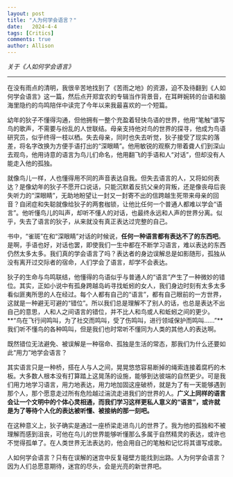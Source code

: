 ```yaml
---
layout: post
title: "人为何学会语言？"
date:   2024-4-4
tags: [Critics]
comments: true
author: Allison
---
```


*关于《人如何学会语言》*

---

在没有雨点的清明，我很辛苦地找到了《苦雨之地》的资源，迫不及待翻到《人如何学会语言》这一篇，然后点开郑宜农的专辑当作背景音，在耳畔婉转的台语和脑海里隐约的鸟鸣陪伴中读完了今年以来我最喜欢的一个短篇。

​幼年的狄子不懂得沟通，但他拥有一整个充盈着轻快鸟语的世界，他用“笔触”谱写鸟的歌声，不需要与纷乱的人世联结。母亲支持他对鸟的世界的探寻，他成为鸟语研究员，似乎终得一枝以栖。失去母亲，同时也失去听觉，狄子接受了现实的落差，将名字改换为方便手语打出的“深眼睛”。他用敏锐的观察力带着聋人们到深山去观鸟，他用诗意的语言为鸟儿们命名，他用翻飞的手语和人“对话”，但却没有人能走入他的孤独。

​就像鸟儿一样，人也懂得用不同的声音表达自我。但失去语言的人，又将如何表达？是像幼年的狄子不愿开口说话，只能沉默着反抗父亲的背叛，还是像丧母后丧失听力的“深眼睛”，无助地盼望让一封又一封寄不出的信跨越生死带来母亲的回音？自闭症和失聪就像给狄子的两套枷锁，让他比任何一个普通人都难以学会“语言”。他听懂鸟儿的叫声，却听不懂人的对话，也最终永远和人声的世界分离。似乎，失去了语言的狄子，从来就没有真正表达过完整的自己。

书中，“雀斑”在和“深眼睛”对话的时候说，**任何一种语言都有表达不了的东西吧**。是啊，手语也好，对话也罢，即使我们一生中都在不断学习语言，难以表达的东西仍然太多太多。我们真的学会语言了吗？表达者的身边误解总是如影随形，孤独从没有离开过交际者的宿命，人们学会了语言，却学不会表达。

狄子的生命与鸟鸣联结，他懂得的鸟语似乎与普通人的“语言”产生了一种微妙的错位。其实，正如小说中有孤身跨越岛屿寻找蚯蚓的女人，我们身边时刻有太多太多看似匪夷所思的人在经过。每个人都有自己的“语言”，都有自己眼前的一方世界，这就是一种避无可避的“错位”。所以我们总是理解不了别人的话，也总是表达不出自己的意思，人和人之间语言的错位，并不比人和鸟或人和蚯蚓之间的更少。**“鸟在飞行间鸣叫，为了社交而鸣叫，受了伤鸣叫，进行领域保护而鸣叫……”**我们听不懂鸟的各种鸣叫，但是我们也时常听不懂同为人类的其他人的表达啊。

既然错位无法避免、被误解是一种宿命、孤独是生活的常态，那我们为什么还要如此“用力”地学会语言？

其实语言只是一种桥，搭在人与人之间，晃晃悠悠容易断掉的绳索连接着腐朽的木板。大多数人根本没有打算踏上这晃荡的设施，能够到达彼端的自然更少。可是我们用力地学习语言，用力地表达，用力地加固这座破桥，就是为了有一天能够遇到那个人，那个愿意走过所有危险越过湍流走进我们的世界的人。**广义上同样的语言会让一个文明中的个体心灵相通，而我们学习这样更私人意义的“语言”，或许就是为了等待个人化的表达被听懂、被接纳的那一刻吧。**

在这种意义上，狄子确实是通过一座桥梁走进鸟儿的世界了。我为他的孤独和不被理解而感到沮丧，可他在鸟儿的世界能够听懂那么多属于自然精灵的表达，或许也不觉得孤单了。在人类世界无法表达的，他会用自己的笔触和记忆将其谱写成歌。

人如何学会语言？只有在误解的迷宫中反复碰壁方能找到出路。人为何学会语言？因为人们总愿意期待，迷宫的尽头，会是光亮的新世界吧。
